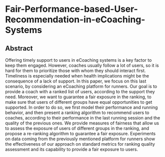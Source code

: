 # Fair-Performance-based-User-Recommendation-in-eCoaching-Systems

## Abstract
Offering timely support to users in eCoaching systems is a key factor to keep them engaged. However, coaches usually follow a lot of users, so it is hard for them to prioritize those with whom they should interact first. Timeliness is especially needed when health implications might be the consequence of a lack of support. In this paper, we focus on this last scenario, by considering an eCoaching platform for runners. Our goal is to provide a coach with a ranked list of users, according to the support they need.
Moreover, we want to guarantee a fair exposure in the ranking, to make sure that users of different groups have equal opportunities to get supported. In order to do so, we first model their performance and running behavior, and then present a ranking algorithm to recommend users to coaches, according to their performance in the last running session and the quality of the previous ones. 
We provide measures of fairness that allow us to assess the exposure of users of different groups in the ranking, and propose a re-ranking algorithm to guarantee a fair exposure. Experiments on data coming from the previously mentioned platform for runners show the effectiveness of our approach on standard metrics for ranking quality assessment and its capability to provide a fair exposure to users.
